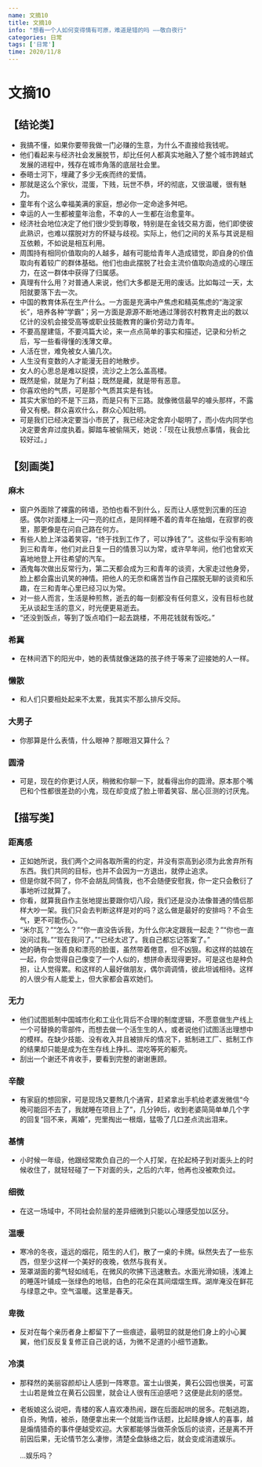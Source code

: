 ```yaml
---
name: 文摘10
title: 文摘10
info: "想看一个人如何变得情有可原，难道是错的吗 ——敬白夜行"
categories: 日常
tags: ['日常']
time: 2020/11/8
---
```


# 文摘10

## 【结论类】

- 我搞不懂，如果你要带我做一门必赚的生意，为什么不直接给我钱呢。
- 他们看起来与经济社会发展脱节，却比任何人都真实地融入了整个城市跨越式发展的进程中，残存在城市角落的底层社会里。
- 泰晤士河下，埋藏了多少无疾而终的爱情。
- 那就是这么个家伙，混蛋，下贱，玩世不恭，坏的彻底，又很温暖，很有魅力。
- 童年有个这么幸福美满的家庭，想必你一定命途多舛吧。
- 幸运的人一生都被童年治愈，不幸的人一生都在治愈童年。
- 经济社会地位决定了他们很少受到尊敬，特别是在金钱交易方面，他们即使彼此熟识，也难以摆脱对方的怀疑与歧视。实际上，他们之间的关系与其说是相互依赖，不如说是相互利用。
- 周围持有相同价值取向的人越多，越有可能给青年人造成错觉，即自身的价值取向有着较广的群体基础。他们也由此摆脱了社会主流价值取向造成的心理压力，在这一群体中获得了归属感。
- 真理有什么用？对普通人来说，他们大多都是无用的废话。比如每过一天，太阳就要落下去一次。
- 中国的教育体系在生产什么。一方面是充满中产焦虑和精英焦虑的“海淀家长”，培养各种“学霸”；另一方面是源源不断地通过薄弱农村教育走出的数以亿计的没机会接受高等或职业技能教育的廉价劳动力青年。
- 不要高屋建瓴，不要鸿篇大论，来一点点简单的事实和描述，记录和分析之后，写一些看得懂的浅薄文章。
- 人活在世，难免被女人骗几次。
- 人生没有变数的人才能漫无目的地散步。
- 女人的心思总是难以捉摸，流沙之上怎么盖高楼。
- 既然是偷，就是为了利益；既然是藏，就是带有恶意。
- 你喜欢他的气质，可是那个气质其实是有钱。
- 其实大家怕的不是下三路，而是只有下三路。就像微信最早的噱头那样，不露骨又有梗。群众喜欢什么，群众心知肚明。
- 可是我们已经决定要当小市民了，我已经决定舍弃小聪明了，而小佐内同学也决定要舍弃过度执着。脚踏车被偷隔天，她说：「现在让我想点事情，我会比较好过。」

## 【刻画类】

### 麻木

- 窗户外面除了裸露的砖墙，恐怕也看不到什么，反而让人感觉到沉重的压迫感。偶尔对面楼上一闪一亮的红点，是同样睡不着的青年在抽烟，在寂寥的夜里，那更像是在问自己路在何方。
- 有些人脸上洋溢着笑容，“终于找到工作了，可以挣钱了”。这些似乎没有影响到三和青年，他们对此日复一日的情景习以为常，或许早年间，他们也曾欢天喜地地登上开往希望的汽车。
- 酒鬼每次做出反常行为，第二天都会成为三和青年的谈资，大家走过他身旁，脸上都会露出讥笑的神情。把他人的无奈和痛苦当作自己摆脱无聊的谈资和乐趣，在三和青年心里已经习以为常。
- 对一些人而言，生活是种煎熬，逝去的每一刻都没有任何意义，没有目标也就无从谈起生活的意义，时光便更易逝去。
- “还没到饭点，等到了饭点咱们一起去跳楼，不用花钱就有饭吃。”

### 希冀

- 在林间洒下的阳光中，她的表情就像迷路的孩子终于等来了迎接她的人一样。

### 懒散

- 和人们只要相处起来不太累，我其实不那么排斥交际。

### 大男子

- 你那算是什么表情，什么眼神？那眼泪又算什么？

### 圆滑

- 可是，现在的你更讨人厌，稍微和你聊一下，就看得出你的圆滑。原本那个嘴巴和个性都很差劲的小鬼，现在却变成了脸上带着笑容、居心叵测的讨厌鬼。

## 【描写类】

### 距离感

- 正如她所说，我们两个之间各取所需的约定，并没有崇高到必须为此舍弃所有东西。我们共同的目标，也并不会因为一方退出，就停止追求。
- 但是你就不同了，你不会胡乱同情我，也不会随便安慰我，你一定只会敷衍了事地听过就算了。
- 你看，就算我自作主张地提出要跟你切八段，我们还是没办法像普通的情侣那样大吵一架。我们只会去判断这样是对的吗？这么做是最好的安排吗？不会生气，更不可能伤心。
- “米尔瓦？”“怎么？”“你一直没告诉我，为什么你决定跟我一起走？”“你也一直没问过我。”“现在我问了。”“已经太迟了。我自己都忘记答案了。”
- 她的确有一张善良和漂亮的脸蛋，虽然带着倦意，但不凶狠。和这样的姑娘在一起，你会觉得自己像变了一个人似的，想拼命表现得更好。可是这也是种负担，让人觉得累。和这样的人最好做朋友，偶尔调调情，彼此坦诚相待。这样的人很少有人能爱上，但大家都会喜欢她们。

### 无力

- 他们试图抵制中国城市化和工业化背后不合理的制度逻辑，不愿意做生产线上一个可替换的零部件，而想去做一个活生生的人，或者说他们试图活出理想中的模样。在缺少技能、没有收入并且被排斥的情况下，抵制进工厂、抵制工作的结果却只能是成为在生存线上挣扎、混吃等死的躯壳。
- 刮出一个谢还不肯收手，要看到完整的谢谢惠顾。

### 辛酸

- 有家庭的想回家，可是现场又要熬几个通宵，赶紧拿出手机给老婆发微信“今晚可能回不去了，我就睡在项目上了”，几分钟后，收到老婆简简单单几个字的回复“回不来，离婚”，兜里掏出一根烟，猛吸了几口差点流出泪来。

### 基情

- 小时候一年级，他跟经常欺负自己的一个人打架，在抡起椅子到对面头上的时候收住了，就轻轻碰了一下对面的头，之后的六年，他再也没被欺负过。

### 细微

- 在这一场域中，不同社会阶层的差异细微到只能以心理感受加以区分。

### 温暖

- 寒冷的冬夜，遥远的烟花，陌生的人们，散了一桌的卡牌。纵然失去了一些东西，但至少这样一个美好的夜晚，依然与我有关。
- 笼罩湖面的雾气轻如绒毛，在微风的吹拂下迅速散去。水面光滑如镜，浅滩上的睡莲叶铺成一张绿色的地毯，白色的花朵在其间熠熠生辉。湖岸淹没在鲜花与绿意之中。空气温暖。这里是春天。

### 卑微

- 反对在每个亲历者身上都留下了一些痕迹，最明显的就是他们身上的小心翼翼，他们反反复复修正自己说的话，为微不足道的小细节道歉。

### 冷漠

- 那释然的美丽容颜却让人感到一阵寒意。富士山很美，黄石公园也很美，可富士山若是耸立在黄石公园里，就会让人很有压迫感吧？这便是此刻的感觉。

- 老板娘这么说吧，青楼的客人喜欢凑热闹，跟在后面起哄的居多。花魁逃跑，自杀，殉情，被杀，随便拿出来一个就能当作话题，比起赎身嫁人的喜事，越是煽情猎奇的事件便越受欢迎。大家都能够当做茶余饭后的谈资，还是离不开前因后果，无论情节怎么凄惨，清楚全盘脉络之后，就会变成消遣娱乐。

  ...娱乐吗？